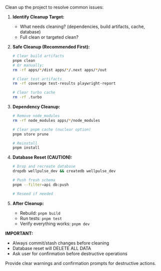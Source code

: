 Clean up the project to resolve common issues:

1. **Identify Cleanup Target:**
   - What needs cleaning? (dependencies, build artifacts, cache, database)
   - Full clean or targeted clean?

2. **Safe Cleanup (Recommended First):**

   ```bash
   # Clear build artifacts
   pnpm clean
   # Or manually:
   rm -rf apps/*/dist apps/*/.next apps/*/out

   # Clear test artifacts
   rm -rf coverage test-results playwright-report

   # Clear turbo cache
   rm -rf .turbo
   ```

3. **Dependency Cleanup:**

   ```bash
   # Remove node_modules
   rm -rf node_modules apps/*/node_modules

   # Clear pnpm cache (nuclear option)
   pnpm store prune

   # Reinstall
   pnpm install
   ```

4. **Database Reset (CAUTION):**

   ```bash
   # Drop and recreate database
   dropdb wellpulse_dev && createdb wellpulse_dev

   # Push fresh schema
   pnpm --filter=api db:push

   # Reseed if needed
   ```

5. **After Cleanup:**
   - Rebuild: `pnpm build`
   - Run tests: `pnpm test`
   - Verify everything works: `pnpm dev`

**IMPORTANT:**

- Always commit/stash changes before cleaning
- Database reset will DELETE ALL DATA
- Ask user for confirmation before destructive operations

Provide clear warnings and confirmation prompts for destructive actions.
